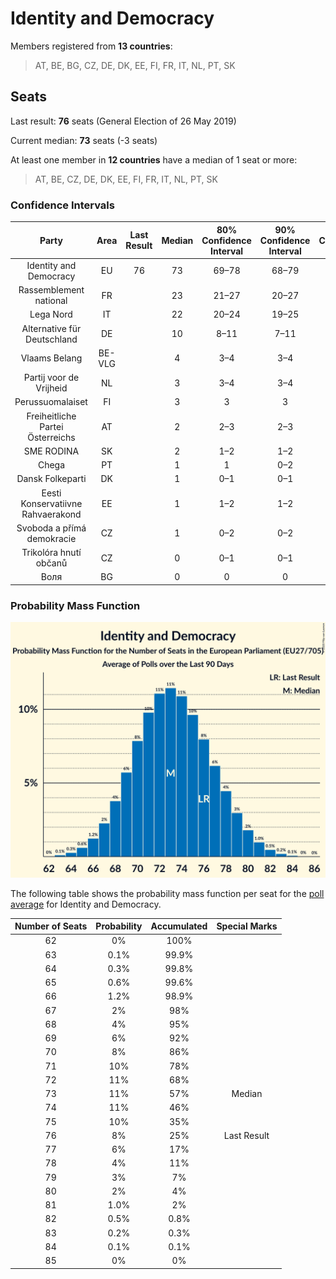 # Identity and Democracy

Members registered from **13 countries**:

> AT, BE, BG, CZ, DE, DK, EE, FI, FR, IT, NL, PT, SK

## Seats

Last result: **76** seats (General Election of 26 May 2019)

Current median: **73** seats (-3 seats)

At least one member in **12 countries** have a median of 1 seat or more:

> AT, BE, CZ, DE, DK, EE, FI, FR, IT, NL, PT, SK

### Confidence Intervals

| Party | Area | Last Result | Median | 80% Confidence Interval | 90% Confidence Interval | 95% Confidence Interval | 99% Confidence Interval |
|:-----:|:----:|:-----------:|:------:|:-----------------------:|:-----------------------:|:-----------------------:|:-----------------------:|
| Identity and Democracy | EU | 76 | 73 | 69–78 | 68–79 | 67–80 | 65–82 |
| Rassemblement national | FR | | 23 | 21–27 | 20–27 | 20–27 | 19–28 |
| Lega Nord | IT | | 22 | 20–24 | 19–25 | 18–25 | 17–27 |
| Alternative für Deutschland | DE | | 10 | 8–11 | 7–11 | 7–12 | 6–12 |
| Vlaams Belang | BE-VLG | | 4 | 3–4 | 3–4 | 3–4 | 3–4 |
| Partij voor de Vrijheid | NL | | 3 | 3–4 | 3–4 | 3–4 | 2–4 |
| Perussuomalaiset | FI | | 3 | 3 | 3 | 3 | 2–3 |
| Freiheitliche Partei Österreichs | AT | | 2 | 2–3 | 2–3 | 2–3 | 1–3 |
| SME RODINA | SK | | 2 | 1–2 | 1–2 | 1–3 | 0–3 |
| Chega | PT | | 1 | 1 | 0–2 | 0–2 | 0–2 |
| Dansk Folkeparti | DK | | 1 | 0–1 | 0–1 | 0–1 | 0–1 |
| Eesti Konservatiivne Rahvaerakond | EE | | 1 | 1–2 | 1–2 | 1–2 | 1–2 |
| Svoboda a přímá demokracie | CZ | | 1 | 0–2 | 0–2 | 0–2 | 0–2 |
| Trikolóra hnutí občanů | CZ | | 0 | 0–1 | 0–1 | 0–1 | 0–1 |
| Воля | BG | | 0 | 0 | 0 | 0–1 | 0–1 |

### Probability Mass Function

![Graph with seats probability mass function not yet produced](average-2020-07-31-seats-pmf-identityanddemocracy.png "Seats Probability Mass Function")

The following table shows the probability mass function per seat for the [poll average](average-2020-07-31.html) for Identity and Democracy.

| Number of Seats | Probability | Accumulated | Special Marks |
|:---------------:|:-----------:|:-----------:|:-------------:|
| 62 | 0% | 100% |  |
| 63 | 0.1% | 99.9% |  |
| 64 | 0.3% | 99.8% |  |
| 65 | 0.6% | 99.6% |  |
| 66 | 1.2% | 98.9% |  |
| 67 | 2% | 98% |  |
| 68 | 4% | 95% |  |
| 69 | 6% | 92% |  |
| 70 | 8% | 86% |  |
| 71 | 10% | 78% |  |
| 72 | 11% | 68% |  |
| 73 | 11% | 57% | Median |
| 74 | 11% | 46% |  |
| 75 | 10% | 35% |  |
| 76 | 8% | 25% | Last Result |
| 77 | 6% | 17% |  |
| 78 | 4% | 11% |  |
| 79 | 3% | 7% |  |
| 80 | 2% | 4% |  |
| 81 | 1.0% | 2% |  |
| 82 | 0.5% | 0.8% |  |
| 83 | 0.2% | 0.3% |  |
| 84 | 0.1% | 0.1% |  |
| 85 | 0% | 0% |  |


